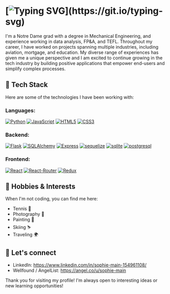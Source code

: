 # [![Typing SVG](https://readme-typing-svg.demolab.com?font=Fira+Code&size=30&pause=10000&color=F7F7F7&multiline=true&width=1000&lines=Hi+I'm+Sophie!)](https://git.io/typing-svg)

I'm a Notre Dame grad with a degree in Mechanical Engineering, and experience working in data analysis, FP&A, and TEFL. Throughout my career, I have worked on projects spanning multiple industries, including aviation, mortgage, and education. My diverse range of experiences has given me a unique perspective and I am excited to continue growing in the tech industry by building positive applications that empower end-users and simplify complex processes. 

## 🔧 Tech Stack

Here are some of the technologies I have been working with:

### Languages:
[![Python](https://img.shields.io/badge/Python-3776AB?style=for-the-badge&logo=python&logoColor=white)](https://www.python.org/)
[![JavaScript](https://img.shields.io/badge/JavaScript-F7DF1E?style=for-the-badge&logo=javascript&logoColor=black)](https://www.javascript.com/)
[![HTML5](https://img.shields.io/badge/HTML5-E34F26?style=for-the-badge&logo=html5&logoColor=white)](https://html.com/)
[![CSS3](https://img.shields.io/badge/CSS3-1572B6?style=for-the-badge&logo=css3&logoColor=white)](https://www.w3.org/Style/CSS/Overview.en.html)
### Backend:
[![Flask](https://img.shields.io/badge/Flask-000000?style=for-the-badge&logo=flask&logoColor=white)](https://flask.palletsprojects.com/en/2.2.x/)
[![SQLAlchemy](https://img.shields.io/badge/SQLAlchemy-CA4245?style=for-the-badge)](https://www.sqlalchemy.org/)
[![Express](https://img.shields.io/badge/Express.js-404D59?style=for-the-badge)](https://expressjs.com/)
[![sequelize](https://img.shields.io/badge/sequelize-323330?style=for-the-badge&logo=sequelize&logoColor=blue)](https://sequelize.org/)
[![sqlite](https://img.shields.io/badge/SQLite-07405E?style=for-the-badge&logo=sqlite&logoColor=white)](https://sqlite.org/index.html)
[![postgresql](https://img.shields.io/badge/PostgreSQL-316192?style=for-the-badge&logo=postgresql&logoColor=white)](https://www.postgresql.org/)
### Frontend:
[![React](https://img.shields.io/badge/React-20232A?style=for-the-badge&logo=react&logoColor=61DAFB)](https://react.dev/)
[![React-Router](https://img.shields.io/badge/React_Router-CA4245?style=for-the-badge&logo=react-router&logoColor=white)](https://reactrouter.com/en/main)
[![Redux](https://img.shields.io/badge/Redux-593D88?style=for-the-badge&logo=redux&logoColor=white)](https://redux.js.org/)


## 🎉 Hobbies & Interests

When I'm not coding, you can find me here:

- Tennis 🎾
- Photography 📸
- Painting 🎨
- Skiing ⛷
- Traveling 🌍

## 💬 Let's connect

- LinkedIn: https://www.linkedin.com/in/sophie-main-154961108/
- Wellfound / AngelList: https://angel.co/u/sophie-main

Thank you for visiting my profile! I'm always open to interesting ideas or new learning opportunities!


